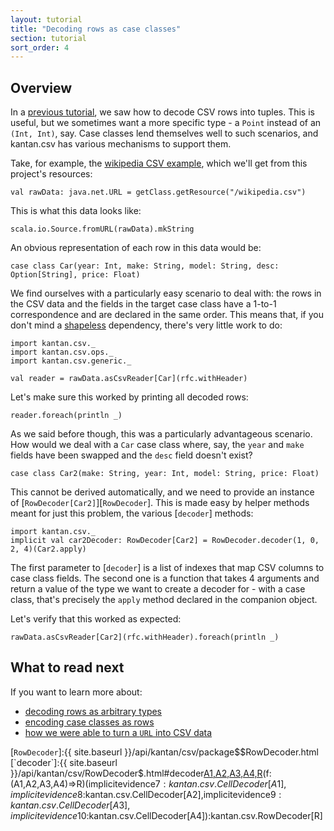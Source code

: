 ```yaml
---
layout: tutorial
title: "Decoding rows as case classes"
section: tutorial
sort_order: 4
---
```


## Overview
In a [previous tutorial](rows_as_tuples), we saw how to decode CSV rows into tuples. This is useful, but we sometimes
want a more specific type - a `Point` instead of an `(Int, Int)`, say. Case classes lend themselves well to such
scenarios, and kantan.csv has various mechanisms to support them.

Take, for example, the [wikipedia CSV example](https://en.wikipedia.org/wiki/Comma-separated_values#Example), which
we'll get from this project's resources:

```tut:silent
val rawData: java.net.URL = getClass.getResource("/wikipedia.csv")
```

This is what this data looks like:

```tut
scala.io.Source.fromURL(rawData).mkString
```

An obvious representation of each row in this data would be:

```tut:silent
case class Car(year: Int, make: String, model: String, desc: Option[String], price: Float)
```

We find ourselves with a particularly easy scenario to deal with: the rows in the CSV data and the fields in the target
case class have a 1-to-1 correspondence and are declared in the same order. This means that, if you don't mind a
[shapeless](shapeless.html) dependency, there's very little work to do:

```tut:silent
import kantan.csv._
import kantan.csv.ops._
import kantan.csv.generic._

val reader = rawData.asCsvReader[Car](rfc.withHeader)
```

Let's make sure this worked by printing all decoded rows:

```tut
reader.foreach(println _)
```

As we said before though, this was a particularly advantageous scenario. How would we deal with a `Car` case class
where, say, the `year` and `make` fields have been swapped and the `desc` field doesn't exist?

```tut:silent
case class Car2(make: String, year: Int, model: String, price: Float)
```

This cannot be derived automatically, and we need to provide an instance of [`RowDecoder[Car2]`][`RowDecoder`]. This is
made easy by helper methods meant for just this problem, the various [`decoder`] methods:

```tut:silent
import kantan.csv._
implicit val car2Decoder: RowDecoder[Car2] = RowDecoder.decoder(1, 0, 2, 4)(Car2.apply)
```

The first parameter to [`decoder`] is a list of indexes that map CSV columns to case class fields. The second one
is a function that takes 4 arguments and return a value of the type we want to create a decoder for - with a case class,
that's precisely the `apply` method declared in the companion object.

Let's verify that this worked as expected:

```tut
rawData.asCsvReader[Car2](rfc.withHeader).foreach(println _)
```

## What to read next

If you want to learn more about:

* [decoding rows as arbitrary types](rows_as_arbitrary_types.html)
* [encoding case classes as rows](case_classes_as_rows.html)
* [how we were able to turn a `URL` into CSV data](csv_sources.html)


[`RowDecoder`]:{{ site.baseurl }}/api/kantan/csv/package$$RowDecoder.html
[`decoder`]:{{ site.baseurl }}/api/kantan/csv/RowDecoder$.html#decoder[A1,A2,A3,A4,R](i1:Int,i2:Int,i3:Int,i4:Int)(f:(A1,A2,A3,A4)=>R)(implicitevidence$7:kantan.csv.CellDecoder[A1],implicitevidence$8:kantan.csv.CellDecoder[A2],implicitevidence$9:kantan.csv.CellDecoder[A3],implicitevidence$10:kantan.csv.CellDecoder[A4]):kantan.csv.RowDecoder[R]
